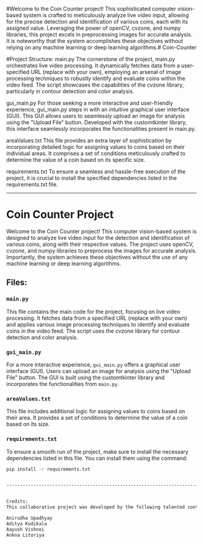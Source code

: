 #Welcome to the Coin Counter project! This sophisticated computer vision-based system is crafted to meticulously analyze live video input, allowing for the precise detection and identification of various coins, each with its assigned value. Leveraging the power of openCV, cvzone, and numpy libraries, this project excels in preprocessing images for accurate analysis. It is noteworthy that the system accomplishes these objectives without relying on any machine learning or deep learning algorithms.# Coin-Counter

#Project Structure:
main.py
The cornerstone of the project, main.py orchestrates live video processing. It dynamically fetches data from a user-specified URL (replace with your own), employing an arsenal of image processing techniques to robustly identify and evaluate coins within the video feed. The script showcases the capabilities of the cvzone library, particularly in contour detection and color analysis.

gui_main.py
For those seeking a more interactive and user-friendly experience, gui_main.py steps in with an intuitive graphical user interface (GUI). This GUI allows users to seamlessly upload an image for analysis using the "Upload File" button. Developed with the customtkinter library, this interface seamlessly incorporates the functionalities present in main.py.

areaValues.txt
This file provides an extra layer of sophistication by incorporating detailed logic for assigning values to coins based on their individual areas. It comprises a set of conditions meticulously crafted to determine the value of a coin based on its specific size.

requirements.txt
To ensure a seamless and hassle-free execution of the project, it is crucial to install the specified dependencies listed in the requirements.txt file.


------------------------------------------------------------------------------------------------------------------------------------------------------------------------------------------------------------------------------------------------------------------------------------------------------------------------------------------------------------------------------------------------------------------------------------------


# Coin Counter Project

Welcome to the Coin Counter project! This computer vision-based system is designed to analyze live video input for the detection and identification of various coins, along with their respective values. The project uses openCV, cvzone, and numpy libraries to preprocess the images for accurate analysis. Importantly, the system achieves these objectives without the use of any machine learning or deep learning algorithms.

## Files:

### `main.py`

This file contains the main code for the project, focusing on live video processing. It fetches data from a specified URL (replace with your own) and applies various image processing techniques to identify and evaluate coins in the video feed. The script uses the cvzone library for contour detection and color analysis.

### `gui_main.py`

For a more interactive experience, `gui_main.py` offers a graphical user interface (GUI). Users can upload an image for analysis using the "Upload File" button. The GUI is built using the customtkinter library and incorporates the functionalities from `main.py`.

### `areaValues.txt`

This file includes additional logic for assigning values to coins based on their area. It provides a set of conditions to determine the value of a coin based on its size.

### `requirements.txt`

To ensure a smooth run of the project, make sure to install the necessary dependencies listed in this file. You can install them using the command:

```bash
pip install -r requirements.txt


------------------------------------------------------------------------------------------------------------------------------------------------------------------------------------------------------------------------------------------------------------------------------------------------------------------------------------------------------------------------------------------------------------------------------------------


Credits:
This collaborative project was developed by the following talented contributors:

Anirudha Upadhyay
Aditya Kudikala
Aayush Vishnoi
Ankna Litoriya
